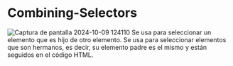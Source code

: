 # Combining-Selectors
![Captura de pantalla 2024-10-09 124110](https://github.com/user-attachments/assets/5a58828a-9515-4cb1-b9ae-d7fcb013c2e4)
Se usa para seleccionar un elemento que es hijo de otro elemento. Se usa para seleccionar elementos que son hermanos, es decir, su elemento padre es el mismo y están seguidos en el código HTML.
